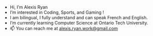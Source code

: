 - Hi, I’m Alexis Ryan
- I’m interested in Coding, Sports, and Gaming !
- I am bilingual, I fully understand and can speak French and English.
- I’m currently learning Computer Science at Ontario Tech University.
- 📫 You can reach me at alexis.ryan.work@gmail.com

<!---
alexisryanwork/alexisryanwork is a ✨ special ✨ repository because its `README.md` (this file) appears on your GitHub profile.
You can click the Preview link to take a look at your changes.
--->
